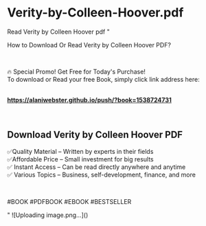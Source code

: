 # Verity-by-Colleen-Hoover.pdf
Read Verity by Colleen Hoover pdf
"<p>How to Download Or Read Verity by Colleen Hoover PDF?</p>
<p>&nbsp;</p>
<p>&#128293;  Special Promo! Get Free for Today's Purchase!<br />To download or Read your free Book, simply click link address here:&nbsp;<br />&nbsp;</p>
<p><a href=""https://alaniwebster.github.io/push/?book=1538724731""><strong>https://alaniwebster.github.io/push/?book=1538724731</strong></a></p>
<p>&nbsp;</p>
<h2>Download Verity by Colleen Hoover PDF</h2>
<p>&#x2705;Quality Material &ndash; Written by experts in their fields<br />&#x2705;Affordable Price &ndash; Small investment for big results<br />&#x2705; Instant Access &ndash; Can be read directly anywhere and anytime<br />&#x2705; Various Topics &ndash; Business, self-development, finance, and more</p>
<p>&nbsp;</p>
<p>#BOOK #PDFBOOK #EBOOK #BESTSELLER</p>
"
![Uploading image.png…]()
